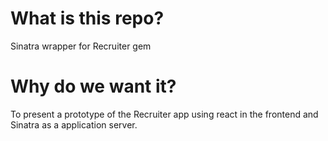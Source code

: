 # What is this repo?
Sinatra wrapper for Recruiter gem

# Why do we want it?
To present a prototype of the Recruiter app using react in the frontend and
Sinatra as a application server.
